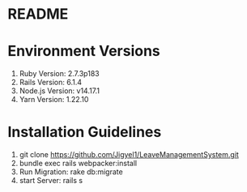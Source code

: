 # README

# Environment Versions
1. Ruby Version: 2.7.3p183
2. Rails Version: 6.1.4
3. Node.js Version: v14.17.1
4. Yarn Version: 1.22.10

# Installation Guidelines
1. git clone https://github.com/Jigyel1/LeaveManagementSystem.git
2. bundle exec rails webpacker:install
3. Run Migration: rake db:migrate
4. start Server: rails s

